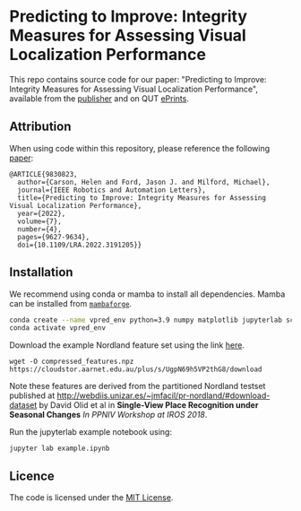 # Predicting to Improve: Integrity Measures for Assessing Visual Localization Performance

This repo contains source code for our paper: "Predicting to Improve: Integrity Measures for Assessing Visual Localization Performance", available from the [publisher](https://ieeexplore.ieee.org/document/9830823) and on QUT [ePrints](https://eprints.qut.edu.au/234489/).

## Attribution

When using code within this repository, please reference the following [paper](https://ieeexplore.ieee.org/document/9830823):
```
@ARTICLE{9830823,
  author={Carson, Helen and Ford, Jason J. and Milford, Michael},
  journal={IEEE Robotics and Automation Letters}, 
  title={Predicting to Improve: Integrity Measures for Assessing Visual Localization Performance}, 
  year={2022},
  volume={7},
  number={4},
  pages={9627-9634},
  doi={10.1109/LRA.2022.3191205}}
```

## Installation

We recommend using conda or mamba to install all dependencies. Mamba can be installed from [`mambaforge`](https://github.com/conda-forge/miniforge).

```bash
conda create --name vpred_env python=3.9 numpy matplotlib jupyterlab scikit-learn -c conda-forge
conda activate vpred_env
```

Download the example Nordland feature set using the link [here](https://cloudstor.aarnet.edu.au/plus/s/UgpN69h5VP2thG8).

```
wget -O compressed_features.npz https://cloudstor.aarnet.edu.au/plus/s/UgpN69h5VP2thG8/download
```
Note these features are derived from the partitioned Nordland testset published at http://webdiis.unizar.es/~jmfacil/pr-nordland/#download-dataset by David Olid et al in **Single-View Place Recognition under Seasonal Changes** *In PPNIV Workshop at IROS 2018*.

Run the jupyterlab example notebook using:
```
jupyter lab example.ipynb
```

## Licence

The code is licensed under the [MIT License](./LICENSE).
